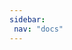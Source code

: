```yaml
---
sidebar:
 nav: "docs"
---
```

<html>
<head></head>
    <script src="https://cdn.jsdelivr.net/npm/@tensorflow/tfjs@2.0.0/dist/tf.min.js"></script>
    <script lang="js">
        async function doTraining(model){
            const history = 
                  await model.fit(xs, ys, 
                        { epochs: 500,
                          callbacks:{
                              onEpochEnd: async(epoch, logs) =>{
                                  console.log("Epoch:" 
                                              + epoch 
                                              + " Loss:" 
                                              + logs.loss);
                                  
                              }
                          }
                        });
        }
        const model = tf.sequential();
        model.add(tf.layers.dense({units: 1, inputShape: [1]}));
        model.compile({loss:'meanSquaredError', 
                       optimizer:'sgd'});
        model.summary();
        const xs = tf.tensor2d([-1.0, 0.0, 1.0, 2.0, 3.0, 4.0], [6, 1]);
        const ys = tf.tensor2d([-3.0, -1.0, 2.0, 3.0, 5.0, 7.0], [6, 1]);
        doTraining(model).then(() => {
            alert(model.predict(tf.tensor2d([10], [1,1])));
        });
    </script>
<body>
    <h1>First HTML Page</h1>
</body>
</html>
